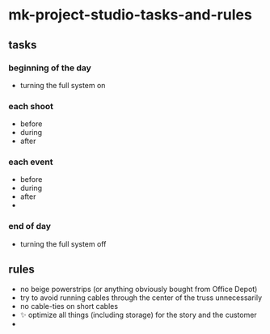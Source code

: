 # mk-project-studio-tasks-and-rules


## tasks
### beginning of the day
- turning the full system on


### each shoot
- before
- during
- after

### each event
- before
- during
- after
- 

### end of day

- turning the full system off

## rules

- no beige powerstrips (or anything obviously bought from Office Depot)
- try to avoid running cables through the center of the truss unnecessarily
-  no cable-ties on short cables 
- :sparkles: optimize all things (including storage) for the story and the customer
- 